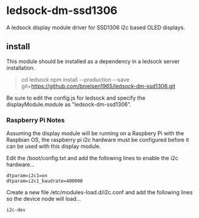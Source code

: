 # ledsock-dm-ssd1306

A ledsock display module driver for SSD1306 i2c based OLED displays.

## install

This module should be installed as a dependency in a ledsock server installation.

> cd ledsock
> npm install --production --save git+https://github.com/bnielsen1965/ledsock-dm-ssd1306.git

Be sure to edit the config.js for ledsock and specify the displayModule.module as "ledsock-dm-ssd1306".

### Raspberry Pi Notes
Assuming the display module will be running on a Raspbery Pi with the Raspbian OS, the raspberry pi i2c hardware must be configured before it can be used with this display module.

Edit the /boot/config.txt and add the following lines to enable the i2c hardware...

```text
dtparam=i2c1=on
dtparam=i2c1_baudrate=400000
```

Create a new file /etc/modules-load.d/i2c.conf and add the following lines so the device node will load...

```text
i2c-dev
```

